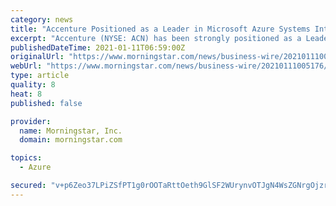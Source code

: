 ```yaml
---
category: news
title: "Accenture Positioned as a Leader in Microsoft Azure Systems Integrators by Everest Group"
excerpt: "Accenture (NYSE: ACN) has been strongly positioned as a Leader in both Market Impact and Vision & Capability in the inaugural Everest Group PEAK Matrix ® for System Integrator (SI) Capabilities on Microsoft Azure Services,"
publishedDateTime: 2021-01-11T06:59:00Z
originalUrl: "https://www.morningstar.com/news/business-wire/20210111005176/accenture-positioned-as-a-leader-in-microsoft-azure-systems-integrators-by-everest-group"
webUrl: "https://www.morningstar.com/news/business-wire/20210111005176/accenture-positioned-as-a-leader-in-microsoft-azure-systems-integrators-by-everest-group"
type: article
quality: 8
heat: 8
published: false

provider:
  name: Morningstar, Inc.
  domain: morningstar.com

topics:
  - Azure

secured: "v+p6Zeo37LPiZSfPT1g0rOOTaRttOeth9GlSF2WUrynvOTJgN4WsZGNrgOjzrlyLgxxyLGtVUFuNgZS9XfJ4ir2HL7ukK/tmFfzBpe+2OgOGhZHanwenyHwmjHbOf51XeH8iY3QmwdQoQMNRRe8DyuiAPRAnbHCqfCGV1zAXaKJ0a7RJK/wV24JYta8be6u0KoAGl4bUKgl7iLcGUJ/4H83gdTkkjP9UkJkwePCvyYY0m6EaGqWA9I+bCPYY3Me+GkraqtCAA5bJqQl0XOv+dyMnxEpoRymnvNDXJ5hPsOq4X6UU0A5qrn1xj4v9zkbnM156uwHq85XLyQZjv6QxWGxHJwjVlbIHCq0dWazQq/o=;+Rs4ctcuJI6ArfanbxVbjg=="
---
```


